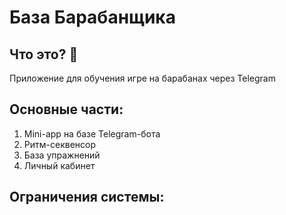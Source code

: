 # База Барабанщика

## Что это? 🥁
Приложение для обучения игре на барабанах через Telegram

## Основные части:
1. Mini-app на базе Telegram-бота
2. Ритм-секвенсор
3. База упражнений
4. Личный кабинет

## Ограничения системы: